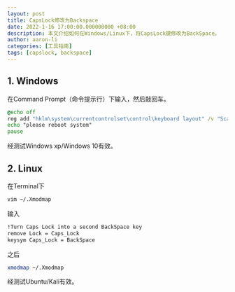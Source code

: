 ```yaml
---
layout: post
title: CapsLock修改为Backspace
date: 2022-1-16 17:00:00.000000000 +08:00
description: 本文介绍如何在Windows/Linux下，将CapsLock键修改为BackSpace。
author: aaron-li
categories: [工具指南]
tags: [capslock, backspace]
---
```


## 1. Windows

在Command Prompt（命令提示行）下输入，然后敲回车。

```bat
@echo off
reg add "hklm\system\currentcontrolset\control\keyboard layout" /v "ScanCode Map" /t REG_BINARY /d "0000000000000000020000000e003a0000000000" /f
echo "please reboot system"
pause
```

经测试Windows xp/Windows 10有效。

## 2. Linux

在Terminal下

```bash
vim ~/.Xmodmap
```

输入
```bash
!Turn Caps Lock into a second BackSpace key
remove Lock = Caps_Lock
keysym Caps_Lock = BackSpace
```

之后
```bash
xmodmap ~/.Xmodmap
```

经测试Ubuntu/Kali有效。

